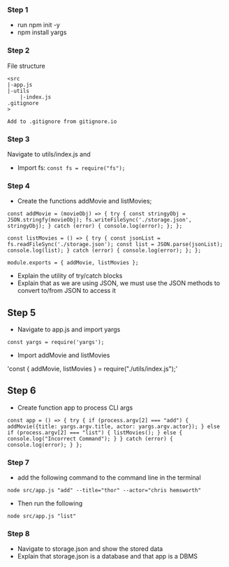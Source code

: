 
### Step 1

- run npm init -y
- npm install yargs

### Step 2

File structure


    <src
    |-app.js
    |-utils
        |-index.js
    .gitignore
    >

    Add to .gitignore from gitignore.io


### Step 3

Navigate to utils/index.js and

- Import fs: `const fs = require("fs");`

### Step 4

- Create the functions addMovie and listMovies;

`const addMovie = (movieObj) => {
    try {
        const stringyObj = JSON.stringfy(movieObj);
        fs.writeFileSync('./storage.json', stringyObj);
    } catch (error) {
        console.log(error);
    };
};`


`const listMovies = () => {
    try {
        const jsonList = fs.readFileSync('./storage.json');
        const list = JSON.parse(jsonList);
        console.log(list);
    } catch (error) {
        console.log(error);
    };
};`

`module.exports = {
    addMovie,
    listMovies
};`

- Explain the utility of try/catch blocks
- Explain that as we are using JSON, we must use the JSON methods to convert to/from JSON to access it

## Step 5

- Navigate to app.js and import yargs

`const yargs = require('yargs');`

- Import addMovie and listMovies

'const { addMovie, listMovies } = require("./utils/index.js");'

## Step 6

- Create function app to process CLI args

`const app = () => {
    try {
        if (process.argv[2] === "add") {
            addMovie({title: yargs.argv.title, actor: yargs.argv.actor});
        } else if (process.argv[2] === "list") {
            listMovies();
        } else {
            console.log("Incorrect Command");
        }
    } catch (error) {
        console.log(error);
    }
};`

### Step 7

- add the following command to the command line in the terminal

`node src/app.js "add" --title="thor" --actor="chris hemsworth"`

- Then run the following

`node src/app.js "list"`

### Step 8

- Navigate to storage.json and show the stored data
- Explain that storage.json is a database and that app is a DBMS